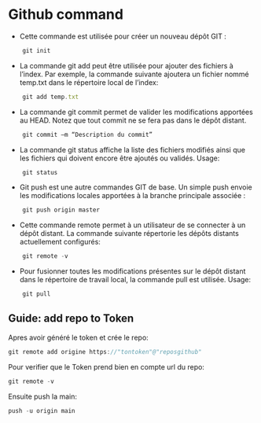 # Github command

-   Cette commande est utilisée pour créer un nouveau dépôt GIT :
```js
    git init
```

-   La commande git add peut être utilisée pour ajouter des fichiers à l’index. Par exemple, la commande suivante ajoutera un fichier nommé temp.txt dans le répertoire local de l’index:
```js
    git add temp.txt
```

-   La commande git commit permet de valider les modifications apportées au HEAD. Notez que tout commit ne se fera pas dans le dépôt distant.
```js
    git commit –m “Description du commit”
```

-   La commande git status affiche la liste des fichiers modifiés ainsi que les fichiers qui doivent encore être ajoutés ou validés. Usage:
```js
    git status
```

-   Git push est une autre commandes GIT de base. Un simple push envoie les modifications locales apportées à la branche principale associée :
```js
    git push origin master
```

-   Cette commande remote permet à un utilisateur de se connecter à un dépôt distant. La commande suivante répertorie les dépôts distants actuellement configurés:
```js
    git remote -v
```

-   Pour fusionner toutes les modifications présentes sur le dépôt distant dans le répertoire de travail local, la commande pull est utilisée. Usage:
```js
    git pull
```

## Guide: add repo to Token

Apres avoir généré le token et crée le repo:
```js
git remote add origine https://"tontoken"@"reposgithub"
```

Pour verifier que le Token prend bien en compte url du repo:
```js
git remote -v
```

Ensuite push la main:
```js
push -u origin main
```